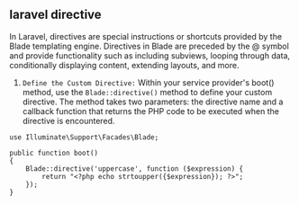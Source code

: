 ## laravel directive

In Laravel, directives are special instructions or shortcuts provided by the Blade templating engine.
Directives in Blade are preceded by the @ symbol and provide functionality such as including subviews, looping through data, conditionally displaying content, extending layouts, and more.

1. `Define the Custom Directive:`
Within your service provider's boot() method, use the `Blade::directive()` method to define your custom directive. The method takes two parameters: the directive name and a callback function that returns the PHP code to be executed when the directive is encountered.

```
use Illuminate\Support\Facades\Blade;

public function boot()
{
    Blade::directive('uppercase', function ($expression) {
        return "<?php echo strtoupper({$expression}); ?>";
    });
}

```